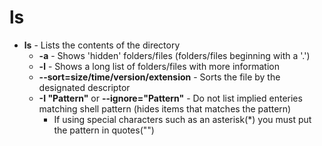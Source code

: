 # ls

- **ls** - Lists the contents of the directory
	- **-a** - Shows 'hidden' folders/files (folders/files beginning with a '.')
	- **-l** - Shows a long list of folders/files with more information
	- **--sort=size/time/version/extension** - Sorts the file by the designated descriptor
	- **-I "Pattern"** or **--ignore="Pattern"** - Do not list implied enteries matching shell pattern (hides items that matches the pattern)
		- If using special characters such as an asterisk(*) you must put the pattern in quotes("")